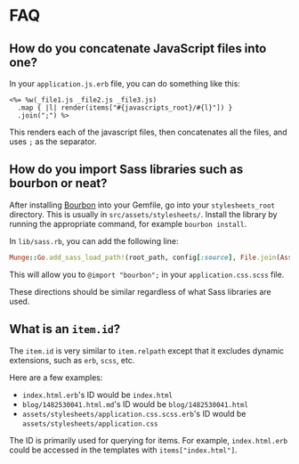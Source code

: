 # FAQ

## How do you concatenate JavaScript files into one?

In your `application.js.erb` file, you can do something like this:

```erb
<%= %w(_file1.js _file2.js _file3.js)
  .map { |l| render(items["#{javascripts_root}/#{l}"]) }
  .join(";") %>
```

This renders each of the javascript files, then concatenates all the files, and
uses `;` as the separator.

## How do you import Sass libraries such as bourbon or neat?

After installing [Bourbon](http://bourbon.io/) into your Gemfile, go into your
`stylesheets_root` directory. This is usually in `src/assets/stylesheets/`.
Install the library by running the appropriate command, for example `bourbon
install`.

In `lib/sass.rb`, you can add the following line:

```ruby
Munge::Go.add_sass_load_path!(root_path, config[:source], File.join(AssetRoots.stylesheets_root, "bourbon"))
```

This will allow you to `@import "bourbon";` in your `application.css.scss` file.

These directions should be similar regardless of what Sass libraries are used.

## What is an `item.id`?

The `item.id` is very similar to `item.relpath` except that it excludes dynamic
extensions, such as `erb`, `scss`, etc.

Here are a few examples:

- `index.html.erb`'s ID would be `index.html`
- `blog/1482530041.html.md`'s ID would be `blog/1482530041.html`
- `assets/stylesheets/application.css.scss.erb`'s ID would be
  `assets/stylesheets/application.css`

The ID is primarily used for querying for items. For example, `index.html.erb`
could be accessed in the templates with `items["index.html"]`.
